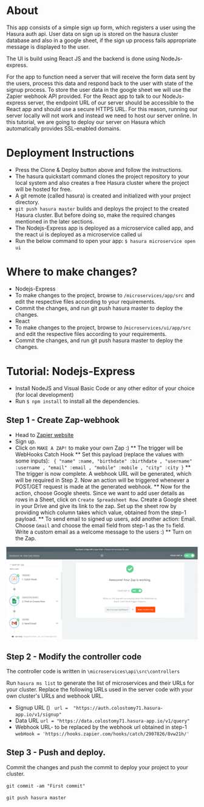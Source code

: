 ﻿# About

This app consists of a simple sign up form, which registers a user using the Hasura auth api. User data on sign up is stored on the hasura cluster database and also in a google sheet, if the sign up process fails appropriate message is displayed to the user.

The UI is build using React JS and the backend is done using NodeJs-express.

For the app to function need a server that will receive the form data sent by the users, process this data and respond back to the user with state of the signup process. To store the user data in the google sheet we will use the Zapier webhook API provided. For the React app to talk to our NodeJs-express server, the endpoint URL of our server should be accessible to the React app and should use a secure HTTPS URL. For this reason, running our server locally will not work and instead we need to host our server online. In this tutorial, we are going to deploy our server on Hasura which automatically provides SSL-enabled domains.

# Deployment Instructions

* Press the Clone & Deploy button above and follow the instructions.
* The hasura quickstart command clones the project repository to your local system and also creates a free Hasura cluster where the project will be hosted for free.
* A git remote (called hasura) is created and initialized with your project directory.
* `git push hasura master` builds and deploys the project to the created Hasura cluster. But before doing so, make the required changes mentioned in the later sections.
* The Nodejs-Express app is deployed as a microservice called app, and the react ui is deployed as a microservice called ui
* Run the below command to open your app:
`$ hasura microservice open ui`

# Where to make changes?

* Nodejs-Express
 * To make changes to the project, browse to `/microservices/app/src` and edit the respective files according to your requirements.
 * Commit the changes, and run git push hasura master to deploy the changes.
* React
 * To make changes to the project, browse to /`microservices/ui/app/src` and edit the respective files according to your requirements.
 * Commit the changes, and run git push hasura master to deploy the changes.

# Tutorial: Nodejs-Express
* Install NodeJS and Visual Basic Code or any other editor of your choice (for local development)
* Run `$ npm install` to install all the dependencies.
## Step 1 - Create Zap-webhook
* Head to <a href = "https://zapier.com">Zapier website</a>
* Sign up.
* Click on `MAKE A ZAP!` to make your own Zap :)
** The trigger will be WebHooks Catch Hook
** Set this payload (replace the values with some inputs):
   ` {
        "name" :name,
        "birthdate" :birthdate ,
        "username" :username ,
        "email" :email ,
        "mobile" :mobile ,
        "city" :city
    }`
** The trigger is now complete. A webhook URL will be generated, which will be required in Step 2. Now an action will be triggered whenever a POST/GET request is made at the generated webhook.
** Now for the action, choose Google sheets. Since we want to add user details as rows in a Sheet, click on `Create Spreadsheet Row`. Create a Google sheet in your Drive and give its link to the zap. Set up the sheet row by providing which column takes which value, obtained from the step-1 payload.
** To send email to signed up users, add another action: Email. Choose `Gmail` and choose the email field from step-1 as the `To` field. Write a custom email as a welcome message to the users :)
** Turn on the Zap.

<img src ="https://raw.githubusercontent.com/ajind033/imad-app/master/myfile/Screenshot%20(5).png" alt= "Zap">


## Step 2 - Modify the controller code
The controller code is written in `\microservices\api\src\controllers`

Run `hasura ms list` to generate the list of microservices and their URLs for your cluster.
Replace the following URLs used in the server code with your own cluster's URLs and webhook URL.
* Signup URL ()
   ` url =  "https://auth.colostomy71.hasura-app.io/v1/signup"`
* Data URL
    `url = "https://data.colostomy71.hasura-app.io/v1/query"`
* Webhook URL- to be replaced by the webhook url obtained in step-1
  ` webHook = 'https://hooks.zapier.com/hooks/catch/2907826/8vw21h/' `
## Step 3 - Push and deploy.
Commit the changes and push the commit to deploy your project to your cluster.

`git commit -am "First commit"`

`git push hasura master`
